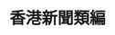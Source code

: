 ---
home: true
icon: false
title: 香港新聞類編
heroImage: false
heroText: 香港新聞類編
tagline: false
actions: false
features:
copyright: true
footer: false
---